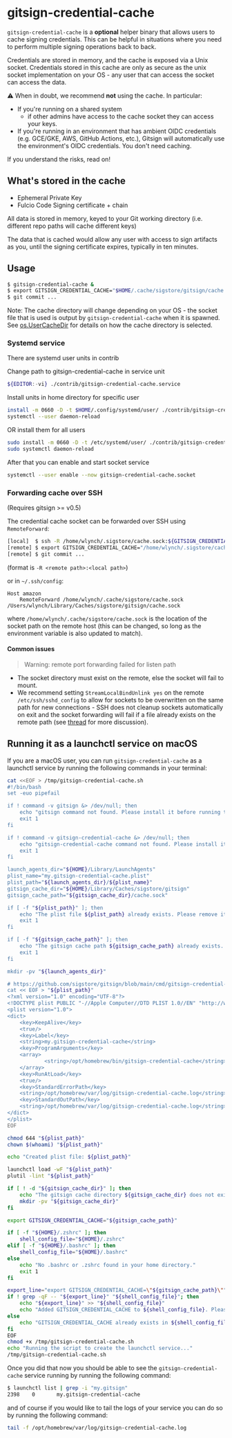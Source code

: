 # gitsign-credential-cache

`gitsign-credential-cache` is a **optional** helper binary that allows users to
cache signing credentials. This can be helpful in situations where you need to
perform multiple signing operations back to back.

Credentials are stored in memory, and the cache is exposed via a Unix socket.
Credentials stored in this cache are only as secure as the unix socket
implementation on your OS - any user that can access the socket can access the
data.

⚠️ When in doubt, we recommend **not** using the cache. In particular:

- If you're running on a shared system
  - if other admins have access to the cache socket they can access your keys.
- If you're running in an environment that has ambient OIDC credentials (e.g.
  GCE/GKE, AWS, GitHub Actions, etc.), Gitsign will automatically use the
  environment's OIDC credentials. You don't need caching.

If you understand the risks, read on!

## What's stored in the cache

- Ephemeral Private Key
- Fulcio Code Signing certificate + chain

All data is stored in memory, keyed to your Git working directory (i.e.
different repo paths will cache different keys)

The data that is cached would allow any user with access to sign artifacts as
you, until the signing certificate expires, typically in ten minutes.

## Usage

```sh
$ gitsign-credential-cache &
$ export GITSIGN_CREDENTIAL_CACHE="$HOME/.cache/sigstore/gitsign/cache.sock"
$ git commit ...
```

Note: The cache directory will change depending on your OS - the socket file
that is used is output by `gitsign-credential-cache` when it is spawned. See
[os.UserCacheDir](https://pkg.go.dev/os#UserCacheDir) for details on how the
cache directory is selected.

### Systemd service

There are systemd user units in contrib

Change path to gitsign-credential-cache in service unit

```sh
${EDITOR:-vi} ./contrib/gitsign-credential-cache.service
```

Install units in home directory for specific user

```sh
install -m 0660 -D -t $HOME/.config/systemd/user/ ./contrib/gitsign-credential-cache.{socket,service}
systemctl --user daemon-reload
```

OR install them for all users

```sh
sudo install -m 0660 -D -t /etc/systemd/user/ ./contrib/gitsign-credential-cache.{socket,service}
sudo systemctl daemon-reload
```

After that you can enable and start socket service

```sh
systemctl --user enable --now gitsign-credential-cache.socket
```

### Forwarding cache over SSH

(Requires gitsign >= v0.5)

The credential cache socket can be forwarded over SSH using `RemoteForward`:

```sh
[local]  $ ssh -R /home/wlynch/.sigstore/cache.sock:${GITSIGN_CREDENTIAL_CACHE} <host>
[remote] $ export GITSIGN_CREDENTIAL_CACHE="/home/wlynch/.sigstore/cache.sock"
[remote] $ git commit ...
```

(format is `-R <remote path>:<local path>`)

or in `~/.ssh/config`:

```
Host amazon
    RemoteForward /home/wlynch/.cache/sigstore/cache.sock /Users/wlynch/Library/Caches/sigstore/gitsign/cache.sock
```

where `/home/wlynch/.cache/sigstore/cache.sock` is the location of the socket path on
the remote host (this can be changed, so long as the environment variable is
also updated to match).

#### Common issues

> Warning: remote port forwarding failed for listen path

- The socket directory must exist on the remote, else the socket will fail to
  mount.
- We recommend setting `StreamLocalBindUnlink yes` on the remote
  `/etc/ssh/sshd_config` to allow for sockets to be overwritten on the same path
  for new connections - SSH does not cleanup sockets automatically on exit and
  the socket forwarding will fail if a file already exists on the remote path
  (see [thread](https://marc.info/?l=openssh-unix-dev&m=151998074424424&w=2) for
  more discussion).


## Running it as a launchctl service on macOS

If you are a macOS user, you can run `gitsign-credential-cache` as a launchctl service by running the following commands in your terminal:

```sh
cat <<EOF > /tmp/gitsign-credential-cache.sh
#!/bin/bash
set -euo pipefail

if ! command -v gitsign &> /dev/null; then
    echo "gitsign command not found. Please install it before running this script: https://docs.sigstore.dev/signing/gitsign/"
    exit 1
fi

if ! command -v gitsign-credential-cache &> /dev/null; then
    echo "gitsign-credential-cache command not found. Please install it before running this script: 'go install github.com/sigstore/gitsign/cmd/gitsign-credential-cache@latest'"
    exit 1
fi

launch_agents_dir="${HOME}/Library/LaunchAgents"
plist_name="my.gitsign-credential-cache.plist"
plist_path="${launch_agents_dir}/${plist_name}"
gitsign_cache_dir="${HOME}/Library/Caches/sigstore/gitsign"
gitsign_cache_path="${gitsign_cache_dir}/cache.sock"

if [ -f "${plist_path}" ]; then
    echo "The plist file ${plist_path} already exists. Please remove it or use a different name."
    exit 1
fi

if [ -f "${gitsign_cache_path}" ]; then
    echo "The gitsign cache path ${gitsign_cache_path} already exists. Please remove it or use a different name."
    exit 1
fi

mkdir -pv "${launch_agents_dir}"

# https://github.com/sigstore/gitsign/blob/main/cmd/gitsign-credential-cache/README.md
cat << EOF > "${plist_path}"
<?xml version="1.0" encoding="UTF-8"?>
<!DOCTYPE plist PUBLIC "-//Apple Computer//DTD PLIST 1.0//EN" "http://www.apple.com/DTDs/PropertyList-1.0.dtd">
<plist version="1.0">
<dict>
    <key>KeepAlive</key>
    <true/>
    <key>Label</key>
    <string>my.gitsign-credential-cache</string>
    <key>ProgramArguments</key>
    <array>
            <string>/opt/homebrew/bin/gitsign-credential-cache</string>
    </array>
    <key>RunAtLoad</key>
    <true/>
    <key>StandardErrorPath</key>
    <string>/opt/homebrew/var/log/gitsign-credential-cache.log</string>
    <key>StandardOutPath</key>
    <string>/opt/homebrew/var/log/gitsign-credential-cache.log</string>
</dict>
</plist>
EOF

chmod 644 "${plist_path}"
chown $(whoami) "${plist_path}"

echo "Created plist file: ${plist_path}"

launchctl load -wF "${plist_path}"
plutil -lint "${plist_path}"

if [ ! -d "${gitsign_cache_dir}" ]; then
    echo "The gitsign cache directory ${gitsign_cache_dir} does not exist. Creating it now."
    mkdir -pv "${gitsign_cache_dir}"
fi

export GITSIGN_CREDENTIAL_CACHE="${gitsign_cache_path}"

if [ -f "${HOME}/.zshrc" ]; then
    shell_config_file="${HOME}/.zshrc"
elif [ -f "${HOME}/.bashrc" ]; then
    shell_config_file="${HOME}/.bashrc"
else
    echo "No .bashrc or .zshrc found in your home directory."
    exit 1
fi

export_line="export GITSIGN_CREDENTIAL_CACHE=\"${gitsign_cache_path}\""
if ! grep -qF -- "${export_line}" "${shell_config_file}"; then
    echo "${export_line}" >> "${shell_config_file}"
    echo "Added GITSIGN_CREDENTIAL_CACHE to ${shell_config_file}. Please restart your shell to apply the changes: 'source ${shell_config_file}'"
else
    echo "GITSIGN_CREDENTIAL_CACHE already exists in ${shell_config_file}!"
fi
EOF
chmod +x /tmp/gitsign-credential-cache.sh
echo "Running the script to create the launchctl service..."
/tmp/gitsign-credential-cache.sh
```

Once you did that now you should be able to see the `gitsign-credential-cache` service running by running the following command:

```sh
$ launchctl list | grep -i "my.gitsign"
2398    0       my.gitsign-credential-cache
```

and of course if you would like to tail the logs of your service you can do so by running the following command:

```sh
tail -f /opt/homebrew/var/log/gitsign-credential-cache.log
```